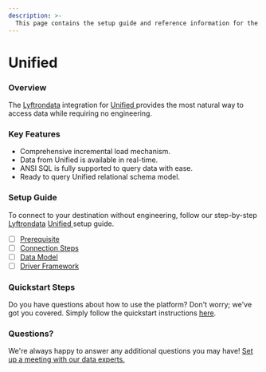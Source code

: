 ```yaml
---
description: >-
  This page contains the setup guide and reference information for the Unified  source connector.
---
```


# Unified 

### Overview

The [Lyftrondata](https://www.lyftrondata.com/) integration for [Unified ](None) provides the most natural way to access data while requiring no engineering.

### Key Features

* Comprehensive incremental load mechanism.
* Data from Unified  is available in real-time.&#x20;
* ANSI SQL is fully supported to query data with ease.
* Ready to query Unified  relational schema model.

### Setup Guide

To connect to your destination without engineering, follow our step-by-step [Lyftrondata](https://www.lyftrondata.com/)  [Unified ](None) setup guide.

* [ ] [Prerequisite](prerequisite.md)
* [ ] [Connection Steps](connection-steps.md)
* [ ] [Data Model](data-model/erd.md)
* [ ] [Driver Framework](driver-framework/)

### Quickstart Steps

Do you have questions about how to use the platform? Don't worry; we've got you covered. Simply follow the quickstart instructions [here](../README.md).

### Questions? <a href="#questions" id="questions"></a>

We're always happy to answer any additional questions you may have! [Set up a meeting with our data experts.](https://www.lyftrondata.com/book-a-meeting/)

